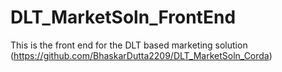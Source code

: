 # DLT_MarketSoln_FrontEnd
This is the front end for the DLT based marketing solution (https://github.com/BhaskarDutta2209/DLT_MarketSoln_Corda)
